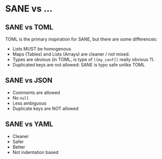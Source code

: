 # SANE vs ...


## SANE vs TOML

TOML is the primary inspiration for SANE, but there are some differences:

* Lists MUST be homogenous
* Maps (Tables) and Lists (Arrays) are cleaner / not mixed.
* Types are obvious (in TOML, is type of `[[my_conf]]` really obvious ?).
* Duplicated keys are not allowed: SANE is typo safe unlike TOML



## SANE vs JSON

* Comments are allowed
* No `null`
* Less ambiguous
* Duplicate keys are NOT allowed


## SANE vs YAML

* Cleaner
* Safer
* Better
* Not indentation based

